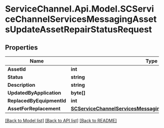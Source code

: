 # ServiceChannel.Api.Model.SCServiceChannelServicesMessagingAssetsUpdateAssetRepairStatusRequest

## Properties

Name | Type | Description | Notes
------------ | ------------- | ------------- | -------------
**AssetId** | **int** |  | [optional] 
**Status** | **string** |  | [optional] 
**Description** | **string** |  | [optional] 
**UpdatedByApplication** | **byte[]** |  | [optional] 
**ReplacedByEquipmentId** | **int** |  | [optional] 
**AssetForReplacement** | [**SCServiceChannelServicesMessagingAssetsAssetForReplacement**](SCServiceChannelServicesMessagingAssetsAssetForReplacement.md) |  | [optional] 

[[Back to Model list]](../README.md#documentation-for-models) [[Back to API list]](../README.md#documentation-for-api-endpoints) [[Back to README]](../README.md)

